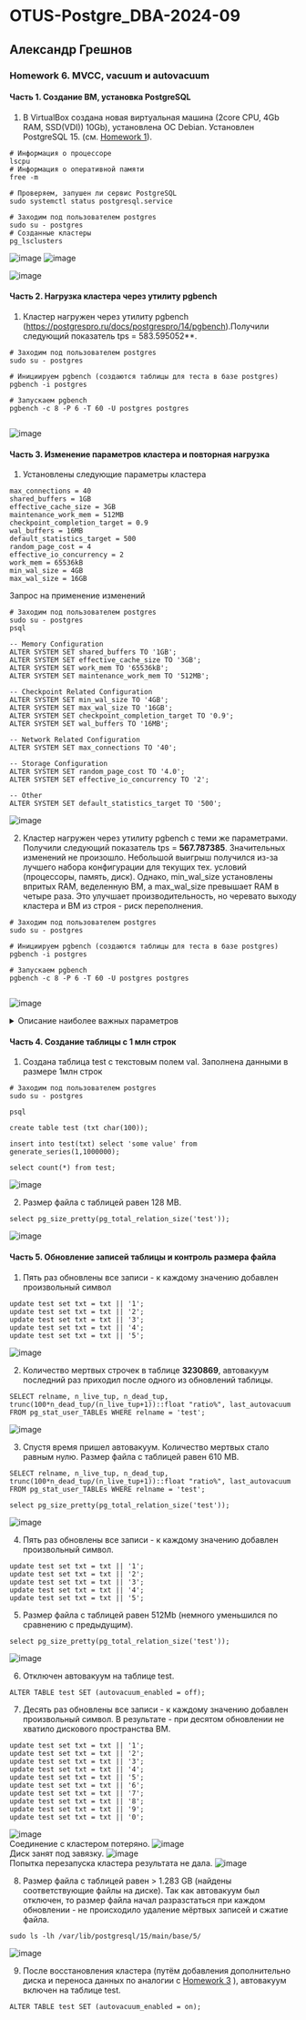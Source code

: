 # OTUS-Postgre_DBA-2024-09
## Александр Грешнов

### Homework 6. MVCC, vacuum и autovacuum 

#### Часть 1. Создание ВМ, установка PostgreSQL
1. В VirtualBox создана новая виртуальная машина (2core CPU, 4Gb RAM, SSD(VDI)) 10Gb), установлена ОС Debian. Установлен PostgreSQL 15. (см. [Homework 1](/Homework/HW-1.md)).
```
# Информация о процессоре
lscpu
# Информация о оперативной памяти
free -m

# Проверяем, запушен ли сервис PostgreSQL
sudo systemctl status postgresql.service

# Заходим под пользователем postgres
sudo su - postgres
# Созданные кластеры
pg_lsclusters
```
![image](https://github.com/user-attachments/assets/3171af9d-4bf2-4c71-bd05-7a6221e7b7d1)
![image](https://github.com/user-attachments/assets/4917fb5f-d651-4c8d-8499-21430438da8e)


![image](https://github.com/user-attachments/assets/8360bdca-58b9-4b5d-8a72-612321a07bbd)


#### Часть 2. Нагрузка кластера через утилиту pgbench
1. Кластер нагружен через утилиту pgbench (https://postgrespro.ru/docs/postgrespro/14/pgbench).Получили следующий показатель tps = 583.595052**.
```
# Заходим под пользователем postgres
sudo su - postgres

# Инициируем pgbench (создаются таблицы для теста в базе postgres)
pgbench -i postgres

# Запускаем pgbench
pgbench -c 8 -P 6 -T 60 -U postgres postgres
   
```
![image](https://github.com/user-attachments/assets/e7249f77-c044-4eb1-b3d0-a5b9c3b9b23d)


#### Часть 3. Изменение параметров кластера и повторная нагрузка
1. Установлены следующие параметры кластера
```
max_connections = 40
shared_buffers = 1GB
effective_cache_size = 3GB
maintenance_work_mem = 512MB
checkpoint_completion_target = 0.9
wal_buffers = 16MB
default_statistics_target = 500
random_page_cost = 4
effective_io_concurrency = 2
work_mem = 65536kB
min_wal_size = 4GB
max_wal_size = 16GB
```
Запрос на применение изменений
```
# Заходим под пользователем postgres
sudo su - postgres
psql

-- Memory Configuration
ALTER SYSTEM SET shared_buffers TO '1GB';
ALTER SYSTEM SET effective_cache_size TO '3GB';
ALTER SYSTEM SET work_mem TO '65536kB';
ALTER SYSTEM SET maintenance_work_mem TO '512MB';

-- Checkpoint Related Configuration
ALTER SYSTEM SET min_wal_size TO '4GB';
ALTER SYSTEM SET max_wal_size TO '16GB';
ALTER SYSTEM SET checkpoint_completion_target TO '0.9';
ALTER SYSTEM SET wal_buffers TO '16MB';

-- Network Related Configuration
ALTER SYSTEM SET max_connections TO '40';

-- Storage Configuration
ALTER SYSTEM SET random_page_cost TO '4.0';
ALTER SYSTEM SET effective_io_concurrency TO '2';

-- Other
ALTER SYSTEM SET default_statistics_target TO '500';

```

![image](https://github.com/user-attachments/assets/c5bce6c3-c7dc-45c6-9fbb-5e631a485b23)


2. Кластер нагружен через утилиту pgbench с теми же параметрами. Получили следующий показатель tps = **567.787385**. Значительных изменений не произошло. Небольшой выигрыш получился из-за лучшего набора конфигурации для текущих тех. условий (процессоры, память, диск). Однако, min_wal_size установлены впритых RAM, веделенную ВМ, а max_wal_size превышает RAM в четыре раза. Это улучшает производительность, но черевато выходу кластера и ВМ из строя - риск переполнения.
 ```
# Заходим под пользователем postgres
sudo su - postgres

# Инициируем pgbench (создаются таблицы для теста в базе postgres)
pgbench -i postgres

# Запускаем pgbench
pgbench -c 8 -P 6 -T 60 -U postgres postgres
   
```
![image](https://github.com/user-attachments/assets/ba90f8e7-71b1-479b-a34b-50f864457dbb)

<details>
   <summary>Описание наиболее важных параметров</summary>

1. shared_buffers - Используется для кэширования данных. По умолчанию низкое значение (для поддержки как можно большего кол-ва ОС). Согласно документации, рекомендуемое значение для данного параметра - 25% от общей оперативной памяти на сервере. PostgreSQL использует 2 кэша - свой (изменяется shared_buffers) и ОС. Редко значение больше, чем 40% окажет влияние на производительность.
   
2. max_connections - Максимальное количество соединений. Для изменения данного параметра придётся перезапускать сервер. Если планируется использование PostgreSQL как DWH, то большое количество соединений не нужно. Данный параметр тесно связан с work_mem. Поэтому будьте пределено аккуратны с ним

3. effective_cache_size - Служит подсказкой для планировщика, сколько ОП у него в запасе. Можно определить как shared_buffers + ОП системы - ОП используемое самой ОС и другими приложениями. За счёт данного параметра планировщик может чаще использовать индексы, строить hash таблицы. Наиболее часто используемое значение 75% ОП от общей на сервере. 

4. work_mem - Используется для сортировок, построения hash таблиц. Это позволяет выполнять данные операции в памяти, что гораздо быстрее обращения к диску. В рамках одного запроса данный параметр может быть использован множество раз. Если ваш запрос содержит 5 операций сортировки, то память, которая потребуется для его выполнения уже как минимум work_mem * 5. Т.к. скорее-всего на сервере вы не одни и сессий много, то каждая из них может использовать этот параметр по нескольку раз, поэтому не рекомендуется делать его слишком большим. Можно выставить небольшое значение для глобального параметра в конфиге и потом, в случае сложных запросов, менять этот параметр локально (для текущей сессии)
   
6. maintenance_work_mem - Определяет максимальное количество ОП для операций типа VACUUM, CREATE INDEX, CREATE FOREIGN KEY. Увеличение этого параметра позволит быстрее выполнять эти операции. Не связано с work_mem поэтому можно ставить в разы больше, чем work_mem

7. wal_buffers - Объём разделяемой памяти, который будет использоваться для буферизации данных WAL, ещё не записанных на диск. Если у вас большое количество одновременных подключений, увеличение параметра улучшит производительность. По умолчанию -1, определяется автоматически, как 1/32 от shared_buffers, но не больше, чем 16 МБ (в ручную можно задавать большие значения). Обычно ставят 16 МБ.
  
8. max_wal_size - Максимальный размер, до которого может вырастать WAL между автоматическими контрольными точками в WAL. Значение по умолчанию — 1 ГБ. Увеличение этого параметра может привести к увеличению времени, которое потребуется для восстановления после сбоя, но позволяет реже выполнять операцию сбрасывания на диск. Так же сбрасывание может выполниться и при достижении нужного времени, определённого параметром checkpoint_timeout

9. checkpoint_timeout - Чем реже происходит сбрасывание, тем дольше будет восстановление БД после сбоя. Значение по умолчанию 5 минут, рекомендуемое - от 30 минут до часа. 
Необходимо "синхронизировать" два этих параметра. Для этого можно поставить checkpoint_timeout в выбранный промежуток, включить параметр log_checkpoints и по нему отследить, сколько было записано буферов. После чего подогнать параметр max_wal_size.

</details>

#### Часть 4. Создание таблицы с 1 млн строк
1. Создана таблица test с текстовым полем val. Заполнена данными в размере 1млн строк 
```
# Заходим под пользователем postgres
sudo su - postgres

psql

create table test (txt char(100));

insert into test(txt) select 'some value' from generate_series(1,1000000);

select count(*) from test;

```
![image](https://github.com/user-attachments/assets/b4ff4890-4393-4410-a847-158a6095db44)

2. Размер файла с таблицей равен 128 MB. 
```
select pg_size_pretty(pg_total_relation_size('test'));
```

![image](https://github.com/user-attachments/assets/b715df80-7ab2-4531-beba-0b547cf151c2)


#### Часть 5. Обновление записей таблицы и контроль размера файла
1. Пять раз обновлены все записи - к каждому значению добавлен произвольный символ 
```
update test set txt = txt || '1';
update test set txt = txt || '2';
update test set txt = txt || '3';
update test set txt = txt || '4';
update test set txt = txt || '5';
```
![image](https://github.com/user-attachments/assets/d8cc4029-b990-4d72-a9e9-0302eed8d267)


2. Количество мертвых строчек в таблице **3230869**, автовакуум последний раз приходил после одного из обновлений таблицы.
```
SELECT relname, n_live_tup, n_dead_tup, trunc(100*n_dead_tup/(n_live_tup+1))::float "ratio%", last_autovacuum FROM pg_stat_user_TABLEs WHERE relname = 'test';

```
![image](https://github.com/user-attachments/assets/e970cecf-79bd-4e0c-8b73-f10a3fb7ba10)


3. Спустя время пришел автовакуум. Количество мертвых стало равным нулю.  Размер файла с таблицей равен 610 MB. 
```
SELECT relname, n_live_tup, n_dead_tup, trunc(100*n_dead_tup/(n_live_tup+1))::float "ratio%", last_autovacuum FROM pg_stat_user_TABLEs WHERE relname = 'test';

select pg_size_pretty(pg_total_relation_size('test'));
```
![image](https://github.com/user-attachments/assets/ea4b9f33-f9cb-42cb-b754-ed77c283e959)

4. Пять раз обновлены все записи - к каждому значению добавлен произвольный символ.
```
update test set txt = txt || '1';
update test set txt = txt || '2';
update test set txt = txt || '3';
update test set txt = txt || '4';
update test set txt = txt || '5';
```

5. Размер файла с таблицей равен 512Mb (немного уменьшился по сравнению с предыдущим). 
```
select pg_size_pretty(pg_total_relation_size('test'));
```
![image](https://github.com/user-attachments/assets/985bd4b9-a883-4b78-8ca8-08bb5e7eedbd)


6. Отключен автовакуум на таблице test. 
```
ALTER TABLE test SET (autovacuum_enabled = off);
```

7. Десять раз обновлены все записи - к каждому значению добавлен произвольный символ. В результате - при десятом обновлении не хватило дискового пространства ВМ.
```
update test set txt = txt || '1';
update test set txt = txt || '2';
update test set txt = txt || '3';
update test set txt = txt || '4';
update test set txt = txt || '5';
update test set txt = txt || '6';
update test set txt = txt || '7';
update test set txt = txt || '8';
update test set txt = txt || '9';
update test set txt = txt || '0';
```
![image](https://github.com/user-attachments/assets/9c1cef2b-2a44-4331-97f2-dec0bf45d63a)\
Соединение с кластером потеряно.
![image](https://github.com/user-attachments/assets/fa38360f-dc36-4d8d-a727-f40c05a05c29)\
Диск занят под завязку.
![image](https://github.com/user-attachments/assets/ab2e9b9e-ea2d-458d-9a08-c027fe1ba433)\
Попытка перезапуска кластера результата не дала.
![image](https://github.com/user-attachments/assets/9c3df3d1-f169-4c4a-aaeb-c0ba7251c2b1)



8. Размер файла с таблицей равен > 1.283 GB (найдены соответствующие файлы на диске). Так как автовакуум был отключен, то размер файла начал разразстаться при каждом обновлении - не происходило удаление мёртвых записей и сжатие файла.
```
sudo ls -lh /var/lib/postgresql/15/main/base/5/
```

![image](https://github.com/user-attachments/assets/c68a742b-bd3a-4e77-b3de-fbafbd5ac163)


9. После восстановления кластера (путём добавления дополнительно диска и переноса данных по аналогии с [Homework 3](/Homework/HW-3.md) ), автовакуум включен на таблице test.
```
ALTER TABLE test SET (autovacuum_enabled = on);
```


